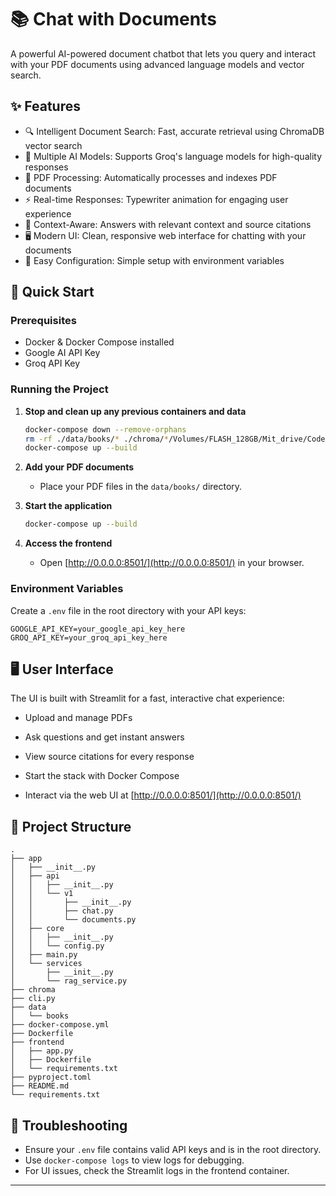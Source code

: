 # 📚 Chat with Documents

A powerful AI-powered document chatbot that lets you query and interact with your PDF documents using advanced language models and vector search.

## ✨ Features

- 🔍 Intelligent Document Search: Fast, accurate retrieval using ChromaDB vector search
- 🤖 Multiple AI Models: Supports Groq's language models for high-quality responses
- 📄 PDF Processing: Automatically processes and indexes PDF documents
- ⚡ Real-time Responses: Typewriter animation for engaging user experience
- 🎯 Context-Aware: Answers with relevant context and source citations
- 🖥️ Modern UI: Clean, responsive web interface for chatting with your documents
- 🔧 Easy Configuration: Simple setup with environment variables

## 🚀 Quick Start

### Prerequisites

- Docker & Docker Compose installed
- Google AI API Key
- Groq API Key

### Running the Project

1. **Stop and clean up any previous containers and data**
   ```bash
   docker-compose down --remove-orphans
   rm -rf ./data/books/* ./chroma/*/Volumes/FLASH_128GB/Mit_drive/Code/chat-with-documents/.env
   docker-compose up --build
   ```

2. **Add your PDF documents**
   - Place your PDF files in the `data/books/` directory.

3. **Start the application**
   ```bash
   docker-compose up --build
   ```

4. **Access the frontend**
   - Open [http://0.0.0.0:8501/](http://0.0.0.0:8501/) in your browser.

### Environment Variables

Create a `.env` file in the root directory with your API keys:
```env
GOOGLE_API_KEY=your_google_api_key_here
GROQ_API_KEY=your_groq_api_key_here
```

## 🖥️ User Interface

The UI is built with Streamlit for a fast, interactive chat experience:
- Upload and manage PDFs
- Ask questions and get instant answers
- View source citations for every response

- Start the stack with Docker Compose
- Interact via the web UI at [http://0.0.0.0:8501/](http://0.0.0.0:8501/)


## 📁 Project Structure

```
.
├── app
│   ├── __init__.py
│   ├── api
│   │   ├── __init__.py
│   │   └── v1
│   │       ├── __init__.py
│   │       ├── chat.py
│   │       └── documents.py
│   ├── core
│   │   ├── __init__.py
│   │   └── config.py
│   ├── main.py
│   └── services
│       ├── __init__.py
│       └── rag_service.py
├── chroma
├── cli.py
├── data
│   └── books
├── docker-compose.yml
├── Dockerfile
├── frontend
│   ├── app.py
│   ├── Dockerfile
│   └── requirements.txt
├── pyproject.toml
├── README.md
└── requirements.txt
```

## 🔧 Troubleshooting

- Ensure your `.env` file contains valid API keys and is in the root directory.
- Use `docker-compose logs` to view logs for debugging.
- For UI issues, check the Streamlit logs in the frontend container.

---